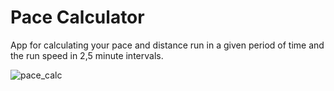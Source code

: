 # Pace Calculator

App for calculating your pace and distance run in a given period of time and the run speed in 2,5 minute intervals.

![pace_calc](https://user-images.githubusercontent.com/91700001/233493510-0dad3f8d-90a1-4a13-b0a2-ad595129c23d.png)
